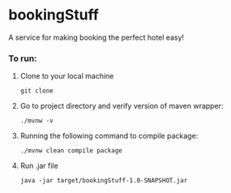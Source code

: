 # bookingStuff

A service for making booking the perfect hotel easy!

### To run:

1. Clone to your local machine
   
   `git clone`


2. Go to project directory and verify version of maven wrapper:
  
    `./mvnw -v`


3. Running the following command to compile package: 

    `./mvnw clean compile package`



4. Run .jar file

    `java -jar target/bookingStuff-1.0-SNAPSHOT.jar`





